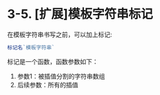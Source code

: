 # 3-5. [扩展]模板字符串标记

在模板字符串书写之前，可以加上标记:

```js
标记名`模板字符串`
```

标记是一个函数，函数参数如下：

1. 参数1：被插值分割的字符串数组
2. 后续参数：所有的插值